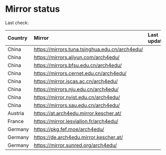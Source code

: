 <script src="./time.js"></script>
# Mirror status
Last check: <script type="text/javascript">localize(1733782987.072604);</script>

|Country|Mirror|Last update|
|:------|:-----|:----------|
|China|https://mirrors.tuna.tsinghua.edu.cn/arch4edu/|<script type="text/javascript">localize(1733726770);</script>|
|China|https://mirrors.aliyun.com/arch4edu/|<script type="text/javascript">localize(1733726770);</script>|
|China|https://mirrors.bfsu.edu.cn/arch4edu/|<script type="text/javascript">localize(1733726770);</script>|
|China|https://mirrors.cernet.edu.cn/arch4edu/|<script type="text/javascript">localize(1733726770);</script>|
|China|https://mirror.iscas.ac.cn/arch4edu/|<script type="text/javascript">localize(1733726770);</script>|
|China|https://mirrors.nju.edu.cn/arch4edu/|<script type="text/javascript">localize(1733726770);</script>|
|China|https://mirror.nyist.edu.cn/arch4edu/|<script type="text/javascript">localize(1733726770);</script>|
|China|https://mirrors.sau.edu.cn/arch4edu/|<script type="text/javascript">localize(1731653531);</script>|
|Austria|https://at.arch4edu.mirror.kescher.at/|<script type="text/javascript">localize(1733726770);</script>|
|France|https://mirror.lesviallon.fr/arch4edu/|<script type="text/javascript">localize(1733726770);</script>|
|Germany|https://pkg.fef.moe/arch4edu/|<script type="text/javascript">localize(1733726770);</script>|
|Germany|https://de.arch4edu.mirror.kescher.at/|<script type="text/javascript">localize(1733726770);</script>|
|Germany|https://mirror.sunred.org/arch4edu/|<script type="text/javascript">localize(1733726770);</script>|

<script src="./tablefilter/tablefilter.js"></script>
<script src="./table.js"></script>
